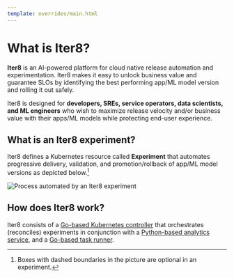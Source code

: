 ```yaml
---
template: overrides/main.html
---
```


# What is Iter8?

**Iter8** is an AI-powered platform for cloud native release automation and experimentation. Iter8 makes it easy to unlock business value and guarantee SLOs by identifying the best performing app/ML model version and rolling it out safely.

Iter8 is designed for **developers, SREs, service operators, data scientists, and ML engineers** who wish to maximize release velocity and/or business value with their apps/ML models while protecting end-user experience.

## What is an Iter8 experiment?
Iter8 defines a Kubernetes resource called **Experiment** that automates progressive delivery, validation, and promotion/rollback of app/ML model versions as depicted below.[^1] 

![Process automated by an Iter8 experiment](/assets/images/whatisiter8.png)

## How does Iter8 work?

Iter8 consists of a [Go-based Kubernetes controller](https://github.com/iter8-tools/etc3) that orchestrates (reconciles) experiments in conjunction with a [Python-based analytics service](https://github.com/iter8-tools/iter8-analytics), and a [Go-based task runner](https://github.com/iter8-tools/handler).

[^1]: Boxes with dashed boundaries in the picture are optional in an experiment.
